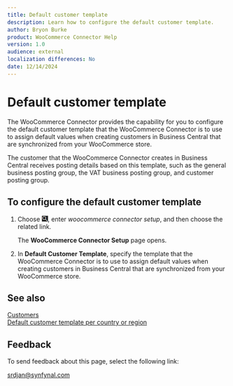 ```yaml
---
title: Default customer template
description: Learn how to configure the default customer template.
author: Bryon Burke
product: WooCommerce Connector Help
version: 1.0
audience: external
localization differences: No
date: 12/14/2024
---
```


<!-- markdownlint-disable MD006 MD007 MD009 MD024 MD025 MD033 -->
<!--// cspell:ignore  markdownlint allowfullscreen keyframes webstore woocommerce -->

# Default customer template

The WooCommerce Connector provides the capability for you to configure the default customer template that the WooCommerce Connector is to use to assign default values when creating customers in Business Central that are synchronized from your WooCommerce store.

The customer that the WooCommerce Connector creates in Business Central receives posting details based on this template, such as the general business posting group, the VAT business posting group, and customer posting group.

## To configure the default customer template

1. Choose ![Lightbulb that opens the Tell Me feature.](media/ui-search/search_small.png "Tell me what you want to do"), enter <i>woocommerce connector setup</i>, and then choose the related link.

   The <b>WooCommerce Connector Setup</b> page opens.

1. In <b>Default Customer Template</b>, specify the template that the WooCommerce Connector is to use to assign default values when creating customers in Business Central that are synchronized from your WooCommerce store.

## See also

[Customers](customers.md)  
[Default customer template per country or region](default-customer-template-per-country-region.md)  

## Feedback

To send feedback about this page, select the following link:

[srdjan@synfynal.com](mailto:srdjan@synfynal.com?subject=Documentation%20Feedback%20Product%20Docs:%20default-customer-template)
